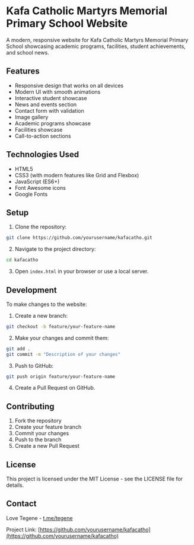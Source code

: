 # Kafa Catholic Martyrs Memorial Primary School Website

A modern, responsive website for Kafa Catholic Martyrs Memorial Primary School showcasing academic programs, facilities, student achievements, and school news.

## Features

- Responsive design that works on all devices
- Modern UI with smooth animations
- Interactive student showcase
- News and events section
- Contact form with validation
- Image gallery
- Academic programs showcase
- Facilities showcase
- Call-to-action sections

## Technologies Used

- HTML5
- CSS3 (with modern features like Grid and Flexbox)
- JavaScript (ES6+)
- Font Awesome icons
- Google Fonts

## Setup

1. Clone the repository:
```bash
git clone https://github.com/yourusername/kafacatho.git
```

2. Navigate to the project directory:
```bash
cd kafacatho
```

3. Open `index.html` in your browser or use a local server.

## Development

To make changes to the website:

1. Create a new branch:
```bash
git checkout -b feature/your-feature-name
```

2. Make your changes and commit them:
```bash
git add .
git commit -m "Description of your changes"
```

3. Push to GitHub:
```bash
git push origin feature/your-feature-name
```

4. Create a Pull Request on GitHub.

## Contributing

1. Fork the repository
2. Create your feature branch
3. Commit your changes
4. Push to the branch
5. Create a new Pull Request

## License

This project is licensed under the MIT License - see the LICENSE file for details.

## Contact

Love Tegene - [t.me/tegene](https://t.me/tegene)

Project Link: [https://github.com/yourusername/kafacatho](https://github.com/yourusername/kafacatho)
